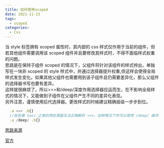 ```yaml
---
title: 如何使用scoped
date: 2021-11-23
tags:
  - scoped
categories:
  - Css
---
```


当 style 标签拥有 scoped 属性时，其内部的 css 样式仅作用于当前的组件，但若其他组件需要调用该 scoped 组件并且要修改其样式时，不得不面临样式权重的问题。</br>
思路是在保持子组件 scoped 的情况下，父组件将针对该组件的样式拎出，单独写在一块非 scoped 的 style 样式中，并通过选择器提升权重,但这样会使得全局样式发生变化。如果其他父组件也需要用到该子组件且仍需要差异化，那么父组件的选择器书写也要有差异。</br>
这样就很麻烦了。所以>>>和/deep/深度作用选择器应运而生，在不影响全局样式的情况下，又能做到子组件在父组件产生不同的差异化表现。</br>
另外注意，谨慎使用后代选择器。更改样式的时候建议精确层级一步步到位。

```js
  .a >>> .b{}
  //有些像 Sass 之类的预处理器无法正确解析 >>>。这种情况下你可以使用 /deep/ 操作符取而代之——这是一个 >>> 的别名，同样可以正常工作。
  .a /deep/ .b{}
```

[思路来源](https://blog.csdn.net/qq_39043923/article/details/88687046)

[官方](https://vue-loader-v14.vuejs.org/zh-cn/features/scoped-css.html)
